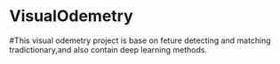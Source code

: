 # VisualOdemetry
#This visual odemetry project is base on feture detecting and matching tradictionary,and also contain deep learning methods.
